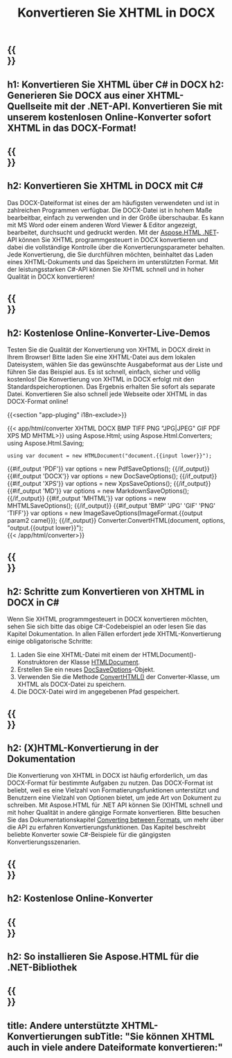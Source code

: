 ﻿---
translation: true
template: /templates/_template-conversion-child.md
title: Konvertieren Sie XHTML in DOCX
description: Konvertieren Sie XHTML in DOCX in C#. Verwenden Sie einfach die Konverter-API innerhalb von ASP.NET oder einer beliebigen .NET-Anwendung. Probieren Sie kostenlos online XHTML to DOCX Converter aus!
url: /net/conversion/xhtml-to-docx/
family: html
platformtag: net
feature: conversion
informat: XHTML
outformat: DOCX
otherformats: PDF XPS GIF JPEG PNG TIFF BMP HTML MHTML MD
---

{{<section banner>}}
---
h1: Konvertieren Sie XHTML über C# in DOCX
h2: Generieren Sie DOCX aus einer XHTML-Quellseite mit der .NET-API. Konvertieren Sie mit unserem kostenlosen Online-Konverter sofort XHTML in das DOCX-Format!
---

{{<section overview>}}
---
h2: Konvertieren Sie XHTML in DOCX mit C#
---

Das DOCX-Dateiformat ist eines der am häufigsten verwendeten und ist in zahlreichen Programmen verfügbar. Die DOCX-Datei ist in hohem Maße bearbeitbar, einfach zu verwenden und in der Größe überschaubar. Es kann mit MS Word oder einem anderen Word Viewer & Editor angezeigt, bearbeitet, durchsucht und gedruckt werden. Mit der [Aspose.HTML .NET](https://products.aspose.com/html/net/)-API können Sie XHTML programmgesteuert in DOCX konvertieren und dabei die vollständige Kontrolle über die Konvertierungsparameter behalten. Jede Konvertierung, die Sie durchführen möchten, beinhaltet das Laden eines XHTML-Dokuments und das Speichern im unterstützten Format. Mit der leistungsstarken C#-API können Sie XHTML schnell und in hoher Qualität in DOCX konvertieren!

{{<section demos>}}
---
h2: Kostenlose Online-Konverter-Live-Demos
---

Testen Sie die Qualität der Konvertierung von XHTML in DOCX direkt in Ihrem Browser! Bitte laden Sie eine XHTML-Datei aus dem lokalen Dateisystem, wählen Sie das gewünschte Ausgabeformat aus der Liste und führen Sie das Beispiel aus. Es ist schnell, einfach, sicher und völlig kostenlos! Die Konvertierung von XHTML in DOCX erfolgt mit den Standardspeicheroptionen. Das Ergebnis erhalten Sie sofort als separate Datei. Konvertieren Sie also schnell jede Webseite oder XHTML in das DOCX-Format online!

{{<section "app-pluging" i18n-exclude>}}

{{< app/html/converter XHTML DOCX BMP TIFF PNG "JPG|JPEG" GIF PDF XPS MD MHTML>}}
using Aspose.Html;
using Aspose.Html.Converters;
using Aspose.Html.Saving;

    using var document = new HTMLDocument("document.{{input lower}}");
{{#if_output 'PDF'}}
    var options = new PdfSaveOptions();
{{/if_output}}
{{#if_output 'DOCX'}}
    var options = new DocSaveOptions();
{{/if_output}}
{{#if_output 'XPS'}}
    var options = new XpsSaveOptions();
{{/if_output}}
{{#if_output 'MD'}}
    var options = new MarkdownSaveOptions();
{{/if_output}}
{{#if_output 'MHTML'}}
    var options = new MHTMLSaveOptions();
{{/if_output}}
{{#if_output 'BMP' 'JPG' 'GIF' 'PNG' 'TIFF'}}
    var options = new ImageSaveOptions(ImageFormat.{{output param2 camel}});
{{/if_output}}
    Converter.ConvertHTML(document, options, "output.{{output lower}}");   
{{< /app/html/converter>}} 


{{<section steps>}}
---
h2: Schritte zum Konvertieren von XHTML in DOCX in C#
---

Wenn Sie XHTML programmgesteuert in DOCX konvertieren möchten, sehen Sie sich bitte das obige C#-Codebeispiel an oder lesen Sie das Kapitel Dokumentation. In allen Fällen erfordert jede XHTML-Konvertierung einige obligatorische Schritte:
1. Laden Sie eine XHTML-Datei mit einem der HTMLDocument()-Konstruktoren der Klasse [HTMLDocument](https://apireference.aspose.com/html/net/aspose.html/htmldocument).
1. Erstellen Sie ein neues [DocSaveOptions](https://apireference.aspose.com/html/net/aspose.html.saving/docsaveoptions)-Objekt.
1. Verwenden Sie die Methode [ConvertHTML()](https://apireference.aspose.com/html/net/aspose.html.converters/converter/converthtml/) der Converter-Klasse, um XHTML als DOCX-Datei zu speichern.
1. Die DOCX-Datei wird im angegebenen Pfad gespeichert.




{{<section documentation>}}
---
h2: (X)HTML-Konvertierung in der Dokumentation
---

Die Konvertierung von XHTML in DOCX ist häufig erforderlich, um das DOCX-Format für bestimmte Aufgaben zu nutzen. Das DOCX-Format ist beliebt, weil es eine Vielzahl von Formatierungsfunktionen unterstützt und Benutzern eine Vielzahl von Optionen bietet, um jede Art von Dokument zu schreiben. Mit Aspose.HTML für .NET API können Sie (X)HTML schnell und mit hoher Qualität in andere gängige Formate konvertieren. Bitte besuchen Sie das Dokumentationskapitel <a href="https://docs.aspose.com/html/net/converting-between-formats/" target="_blank">Converting between Formats</a>, um mehr über die API zu erfahren Konvertierungsfunktionen. Das Kapitel beschreibt beliebte Konverter sowie C#-Beispiele für die gängigsten Konvertierungsszenarien.

{{<section online-converters>}}
---
h2: Kostenlose Online-Konverter
---

{{<section get-started>}}
---
h2: So installieren Sie Aspose.HTML für die .NET-Bibliothek
---

{{<section other-conversions>}}
---
title: Andere unterstützte XHTML-Konvertierungen
subTitle: "Sie können XHTML auch in viele andere Dateiformate konvertieren:"
---